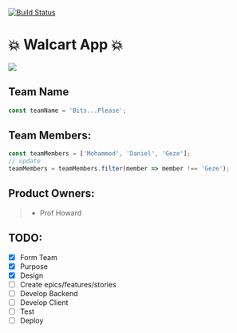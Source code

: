 [![Build Status](https://travis-ci.org/dcousino/Walcart.svg?branch=master)](https://travis-ci.org/dcousino/Walcart)

# :boom: Walcart App :boom:

<img src="https://s3.us-east-2.amazonaws.com/rekpictures/nav-logo.png" size="200px">

## Team Name

```javascript
const teamName = 'Bits...Please';
```

## Team Members:

```javascript
const teamMembers = ['Mohammed', 'Daniel', 'Geze'];
// update
teamMembers = teamMembers.filter(member => member !== 'Geze');
```

## Product Owners:

> - Prof Howard

## TODO:

- [x] Form Team
- [x] Purpose
- [x] Design
- [ ] Create epics/features/stories
- [ ] Develop Backend
- [ ] Develop Client
- [ ] Test
- [ ] Deploy

